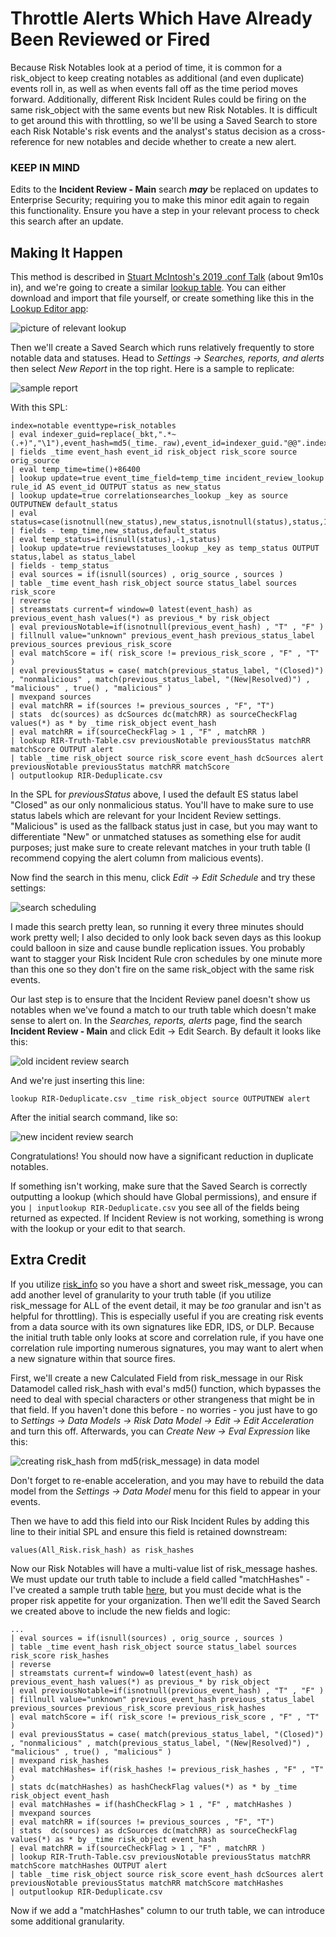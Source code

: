 # Throttle Alerts Which Have Already Been Reviewed or Fired

Because Risk Notables look at a period of time, it is common for a risk_object to keep creating notables as additional (and even duplicate) events roll in, as well as when events fall off as the time period moves forward. Additionally, different Risk Incident Rules could be firing on the same risk_object with the same events but new Risk Notables. It is difficult to get around this with throttling, so we'll be using a Saved Search to store each Risk Notable's risk events and the analyst's status decision as a cross-reference for new notables and decide whether to create a new alert.

### KEEP IN MIND
Edits to the **Incident Review - Main** search ***may*** be replaced on updates to Enterprise Security; requiring you to make this minor edit again to regain this functionality. Ensure you have a step in your relevant process to check this search after an update.

## Making It Happen
This method is described in [Stuart McIntosh's 2019 .conf Talk](https://conf.splunk.com/files/2019/recordings/SEC1908.mp4) (about 9m10s in), and we're going to create a similar [lookup table](https://github.com/splunk/rba/blob/main/searches/assets/RIR-Truth-Table.csv). You can either download and import that file yourself, or create something like this in the [Lookup Editor app](https://splunkbase.splunk.com/app/1724):

![picture of relevant lookup](https://github.com/splunk/rba/blob/main/searches/assets/truth_table.png)

Then we'll create a Saved Search which runs relatively frequently to store notable data and statuses. Head to *Settings -> Searches, reports, and alerts* then select *New Report* in the top right. Here is a sample to replicate:

![sample report](https://github.com/splunk/rba/blob/main/searches/assets/dedup_search.png)

With this SPL:

```
index=notable eventtype=risk_notables
| eval indexer_guid=replace(_bkt,".*~(.+)","\1"),event_hash=md5(_time._raw),event_id=indexer_guid."@@".index."@@".event_hash
| fields _time event_hash event_id risk_object risk_score source orig_source
| eval temp_time=time()+86400 
| lookup update=true event_time_field=temp_time incident_review_lookup rule_id AS event_id OUTPUT status as new_status
| lookup update=true correlationsearches_lookup _key as source OUTPUTNEW default_status
| eval status=case(isnotnull(new_status),new_status,isnotnull(status),status,1==1,default_status)
| fields - temp_time,new_status,default_status
| eval temp_status=if(isnull(status),-1,status) 
| lookup update=true reviewstatuses_lookup _key as temp_status OUTPUT status,label as status_label
| fields - temp_status 
| eval sources = if(isnull(sources) , orig_source , sources ) 
| table _time event_hash risk_object source status_label sources risk_score
| reverse
| streamstats current=f window=0 latest(event_hash) as previous_event_hash values(*) as previous_* by risk_object
| eval previousNotable=if(isnotnull(previous_event_hash) , "T" , "F" )
| fillnull value="unknown" previous_event_hash previous_status_label previous_sources previous_risk_score
| eval matchScore = if( risk_score != previous_risk_score , "F" , "T" ) 
| eval previousStatus = case( match(previous_status_label, "(Closed)") , "nonmalicious" , match(previous_status_label, "(New|Resolved)") , "malicious" , true() , "malicious" )
| mvexpand sources
| eval matchRR = if(sources != previous_sources , "F", "T")
| stats  dc(sources) as dcSources dc(matchRR) as sourceCheckFlag values(*) as * by _time risk_object event_hash
| eval matchRR = if(sourceCheckFlag > 1 , "F" , matchRR )
| lookup RIR-Truth-Table.csv previousNotable previousStatus matchRR matchScore OUTPUT alert
| table _time risk_object source risk_score event_hash dcSources alert previousNotable previousStatus matchRR matchScore
| outputlookup RIR-Deduplicate.csv
```

In the SPL for *previousStatus* above, I used the default ES status label "Closed" as our only nonmalicious status. You'll have to make sure to use status labels which are relevant for your Incident Review settings. "Malicious" is used as the fallback status just in case, but you may want to differentiate "New" or unmatched statuses as something else for audit purposes; just make sure to create relevant matches in your truth table (I recommend copying the alert column from malicious events).

Now find the search in this menu, click *Edit -> Edit Schedule* and try these settings:

![search scheduling](https://github.com/splunk/rba/blob/main/searches/assets/dedup_schedule.png)

I made this search pretty lean, so running it every three minutes should work pretty well; I also decided to only look back seven days as this lookup could balloon in size and cause bundle replication issues. You probably want to stagger your Risk Incident Rule cron schedules by one minute more than this one so they don't fire on the same risk_object with the same risk events.

Our last step is to ensure that the Incident Review panel doesn't show us notables when we've found a match to our truth table which doesn't make sense to alert on. In the *Searches, reports, alerts* page, find the search **Incident Review - Main** and click Edit -> Edit Search. By default it looks like this:

![old incident review search](https://github.com/splunk/rba/blob/main/searches/assets/dedup_ir_old.png)

And we're just inserting this line:

```
lookup RIR-Deduplicate.csv _time risk_object source OUTPUTNEW alert
```

After the initial search command, like so:

![new incident review search](https://github.com/splunk/rba/blob/main/searches/assets/dedup_ir_new2.png)

Congratulations! You should now have a significant reduction in duplicate notables.

If something isn't working, make sure that the Saved Search is correctly outputting a lookup (which should have Global permissions), and ensure if you `| inputlookup RIR-Deduplicate.csv` you see all of the fields being returned as expected. If Incident Review is not working, something is wrong with the lookup or your edit to that search.

## Extra Credit

If you utilize [risk_info](https://github.com/splunk/rba/blob/main/searches/risk_info_event_detail.md) so you have a short and sweet risk_message, you can add another level of granularity to your truth table (if you utilize risk_message for ALL of the event detail, it may be *too* granular and isn't as helpful for throttling). This is especially useful if you are creating risk events from a data source with its own signatures like EDR, IDS, or DLP. Because the initial truth table only looks at score and correlation rule, if you have one correlation rule importing numerous signatures, you may want to alert when a new signature within that source fires.

First, we'll create a new Calculated Field from risk_message in our Risk Datamodel called risk_hash with eval's md5() function, which bypasses the need to deal with special characters or other strangeness that might be in that field. If you haven't done this before - no worries - you just have to go to *Settings -> Data Models -> Risk Data Model -> Edit -> Edit Acceleration* and turn this off. Afterwards, you can *Create New -> Eval Expression* like this:

![creating risk_hash from md5(risk_message) in data model](https://github.com/splunk/rba/blob/main/searches/assets/calcfield_riskhash.png)

Don't forget to re-enable acceleration, and you may have to rebuild the data model from the *Settings -> Data Model* menu for this field to appear in your events.

Then we have to add this field into our Risk Incident Rules by adding this line to their initial SPL and ensure this field is retained downstream:

```
values(All_Risk.risk_hash) as risk_hashes
```

Now our Risk Notables will have a multi-value list of risk_message hashes. We must update our truth table to include a field called "matchHashes" - I've created a sample truth table [here](https://github.com/splunk/rba/blob/main/searches/assets/RIR-Truth-Table-Hashes.csv), but you must decide what is the proper risk appetite for your organization. Then we'll edit the Saved Search we created above to include the new fields and logic:

```
...
| eval sources = if(isnull(sources) , orig_source , sources ) 
| table _time event_hash risk_object source status_label sources risk_score risk_hashes
| reverse
| streamstats current=f window=0 latest(event_hash) as previous_event_hash values(*) as previous_* by risk_object
| eval previousNotable=if(isnotnull(previous_event_hash) , "T" , "F" )
| fillnull value="unknown" previous_event_hash previous_status_label previous_sources previous_risk_score previous_risk_hashes 
| eval matchScore = if( risk_score != previous_risk_score , "F" , "T" ) 
| eval previousStatus = case( match(previous_status_label, "(Closed)") , "nonmalicious" , match(previous_status_label, "(New|Resolved)") , "malicious" , true() , "malicious" )
| mvexpand risk_hashes
| eval matchHashes= if(risk_hashes != previous_risk_hashes , "F" , "T" )
| stats dc(matchHashes) as hashCheckFlag values(*) as * by _time risk_object event_hash 
| eval matchHashes = if(hashCheckFlag > 1 , "F" , matchHashes )
| mvexpand sources
| eval matchRR = if(sources != previous_sources , "F", "T")
| stats  dc(sources) as dcSources dc(matchRR) as sourceCheckFlag values(*) as * by _time risk_object event_hash
| eval matchRR = if(sourceCheckFlag > 1 , "F" , matchRR )
| lookup RIR-Truth-Table.csv previousNotable previousStatus matchRR matchScore matchHashes OUTPUT alert
| table _time risk_object source risk_score event_hash dcSources alert previousNotable previousStatus matchRR matchScore matchHashes
| outputlookup RIR-Deduplicate.csv
```

Now if we add a "matchHashes" column to our truth table, we can introduce some additional granularity.
